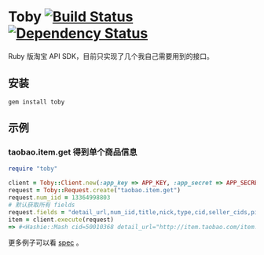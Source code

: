 # Toby [![Build Status](https://secure.travis-ci.org/yesmeck/toby.png)](http://travis-ci.org/yesmeck/toby) [![Dependency Status](https://gemnasium.com/yesmeck/toby.png)](https://gemnasium.com/yesmeck/toby)

Ruby 版淘宝 API SDK，目前只实现了几个我自己需要用到的接口。

## 安装

```
gem install toby
```

## 示例

### taobao.item.get 得到单个商品信息

```ruby
require "toby"

client = Toby::Client.new(:app_key => APP_KEY, :app_secret => APP_SECRET)
request = Toby::Request.create("taobao.item.get")
request.num_iid = 13364998803
# 默认获取所有 fields
request.fields = "detail_url,num_iid,title,nick,type,cid,seller_cids,pic_url,num,location,price"
item = client.execute(request)
=> #<Hashie::Mash cid=50010368 detail_url="http://item.taobao.com/item.htm?id=13364998803&spm=2014.12350568.0.0" location=#<Hashie::Mash city="嘉兴" state="浙江"> nick="勍杰旗舰店" num=992342 num_iid=13364998803 pic_url="http://img01.taobaocdn.com/bao/uploaded/i1/T1NV6JXltiXXbNURc1_042147.jpg" price="100.00" seller_cids=",469730817,437939819,437939818,441075878,437938900,437938899,437938898," title="正品开车防炫目司机墨镜太阳镜夜视镜偏光镜夹片钓鱼近视眼镜男女" type="fixed">
```

更多例子可以看 [spec](https://github.com/yesmeck/toby/tree/master/spec/toby/request) 。
